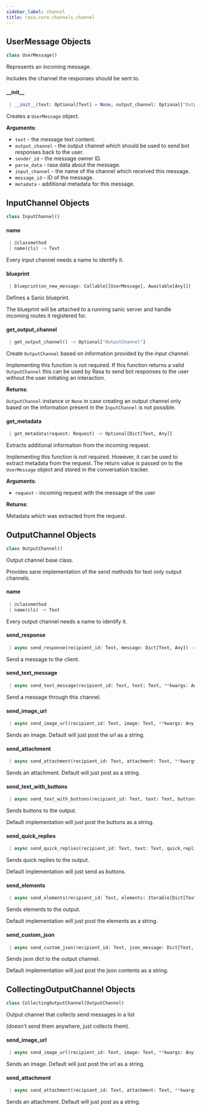 ```yaml
---
sidebar_label: channel
title: rasa.core.channels.channel
---
```


## UserMessage Objects

```python
class UserMessage()
```

Represents an incoming message.

Includes the channel the responses should be sent to.

#### \_\_init\_\_

```python
 | __init__(text: Optional[Text] = None, output_channel: Optional["OutputChannel"] = None, sender_id: Optional[Text] = None, parse_data: Dict[Text, Any] = None, input_channel: Optional[Text] = None, message_id: Optional[Text] = None, metadata: Optional[Dict] = None) -> None
```

Creates a ``UserMessage`` object.

**Arguments**:

- `text` - the message text content.
- `output_channel` - the output channel which should be used to send
  bot responses back to the user.
- `sender_id` - the message owner ID.
- `parse_data` - rasa data about the message.
- `input_channel` - the name of the channel which received this message.
- `message_id` - ID of the message.
- `metadata` - additional metadata for this message.

## InputChannel Objects

```python
class InputChannel()
```

#### name

```python
 | @classmethod
 | name(cls) -> Text
```

Every input channel needs a name to identify it.

#### blueprint

```python
 | blueprint(on_new_message: Callable[[UserMessage], Awaitable[Any]]) -> Blueprint
```

Defines a Sanic blueprint.

The blueprint will be attached to a running sanic server and handle
incoming routes it registered for.

#### get\_output\_channel

```python
 | get_output_channel() -> Optional["OutputChannel"]
```

Create ``OutputChannel`` based on information provided by the input channel.

Implementing this function is not required. If this function returns a valid
``OutputChannel`` this can be used by Rasa to send bot responses to the user
without the user initiating an interaction.

**Returns**:

  ``OutputChannel`` instance or ``None`` in case creating an output channel
  only based on the information present in the ``InputChannel`` is not
  possible.

#### get\_metadata

```python
 | get_metadata(request: Request) -> Optional[Dict[Text, Any]]
```

Extracts additional information from the incoming request.

Implementing this function is not required. However, it can be used to extract
metadata from the request. The return value is passed on to the
``UserMessage`` object and stored in the conversation tracker.

**Arguments**:

- `request` - incoming request with the message of the user
  

**Returns**:

  Metadata which was extracted from the request.

## OutputChannel Objects

```python
class OutputChannel()
```

Output channel base class.

Provides sane implementation of the send methods
for text only output channels.

#### name

```python
 | @classmethod
 | name(cls) -> Text
```

Every output channel needs a name to identify it.

#### send\_response

```python
 | async send_response(recipient_id: Text, message: Dict[Text, Any]) -> None
```

Send a message to the client.

#### send\_text\_message

```python
 | async send_text_message(recipient_id: Text, text: Text, **kwargs: Any) -> None
```

Send a message through this channel.

#### send\_image\_url

```python
 | async send_image_url(recipient_id: Text, image: Text, **kwargs: Any) -> None
```

Sends an image. Default will just post the url as a string.

#### send\_attachment

```python
 | async send_attachment(recipient_id: Text, attachment: Text, **kwargs: Any) -> None
```

Sends an attachment. Default will just post as a string.

#### send\_text\_with\_buttons

```python
 | async send_text_with_buttons(recipient_id: Text, text: Text, buttons: List[Dict[Text, Any]], **kwargs: Any, ,) -> None
```

Sends buttons to the output.

Default implementation will just post the buttons as a string.

#### send\_quick\_replies

```python
 | async send_quick_replies(recipient_id: Text, text: Text, quick_replies: List[Dict[Text, Any]], **kwargs: Any, ,) -> None
```

Sends quick replies to the output.

Default implementation will just send as buttons.

#### send\_elements

```python
 | async send_elements(recipient_id: Text, elements: Iterable[Dict[Text, Any]], **kwargs: Any) -> None
```

Sends elements to the output.

Default implementation will just post the elements as a string.

#### send\_custom\_json

```python
 | async send_custom_json(recipient_id: Text, json_message: Dict[Text, Any], **kwargs: Any) -> None
```

Sends json dict to the output channel.

Default implementation will just post the json contents as a string.

## CollectingOutputChannel Objects

```python
class CollectingOutputChannel(OutputChannel)
```

Output channel that collects send messages in a list

(doesn&#x27;t send them anywhere, just collects them).

#### send\_image\_url

```python
 | async send_image_url(recipient_id: Text, image: Text, **kwargs: Any) -> None
```

Sends an image. Default will just post the url as a string.

#### send\_attachment

```python
 | async send_attachment(recipient_id: Text, attachment: Text, **kwargs: Any) -> None
```

Sends an attachment. Default will just post as a string.


